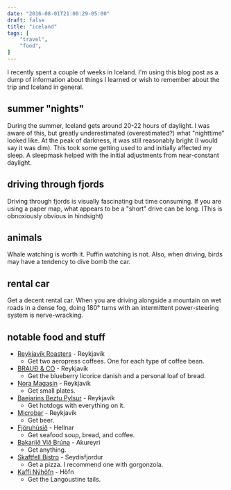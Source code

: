 ```yaml
---
date: "2016-08-01T21:00:29-05:00"
draft: false
title: "iceland"
tags: [
    "travel",
    "food",
]
---
```


I recently spent a couple of weeks in Iceland. I'm using this blog post as a
dump of information about things I learned or wish to remember about the trip
and Iceland in general.

## summer "nights"

During the summer, Iceland gets around 20-22 hours of daylight. I was aware of
this, but greatly underestimated (overestimated?) what "nighttime" looked like.
At the peak of darkness, it was still reasonably bright (I would say it was
dim). This took some getting used to and initially affected my sleep. A
sleepmask helped with the initial adjustments from near-constant daylight.

## driving through fjords

Driving through fjords is visually fascinating but time consuming. If you are
using a paper map, what appears to be a "short" drive can be long. (This
is obnoxiously obvious in hindsight)

## animals

Whale watching is worth it. Puffin watching is not. Also, when driving, birds
may have a tendency to dive bomb the car.

## rental car

Get a decent rental car. When you are driving alongside a mountain on wet
roads in a dense fog, doing 180° turns with an intermittent power-steering
system is nerve-wracking.

## notable food and stuff

* [Reykjavík Roasters](http://reykjavikroasters.is/) - Reykjavík
    * Get two aeropress coffees. One for each type of coffee bean.
* [BRAUÐ & CO](http://www.braudogco.is/) - Reykjavík
    * Get the blueberry licorice danish and a personal loaf of bread.
* [Nora Magasin](https://www.facebook.com/NoraMagasin) - Reykjavík
    * Get small plates.
* [Baejarins Beztu Pylsur](http://www.bbp.is/) - Reykjavík
    * Get hotdogs with everything on it.
* [Microbar](https://www.facebook.com/MicroBarIceland/) - Reykjavík
    * Get beer.
* [Fjöruhúsið](http://www.west.is/en/inspiration/services/fjoruhusid-cafe-restaurant) - Hellnar
    * Get seafood soup, bread, and coffee. 
* [Bakaríið Við Brúna](http://beiceland.is/bakariid-vid-bruna) - Akureyri
    * Get anything.
* [Skaftfell Bistro](http://skaftfell.is/bistro/?lang=en) - Seydisfjordur
    * Get a pizza. I recommend one with gorgonzola.
* [Kaffi Nýhöfn](http://nyhofn.is/) - Höfn
    * Get the Langoustine tails.

